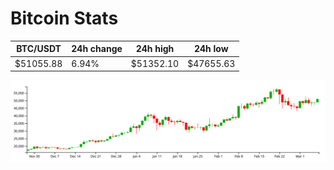 # Bitcoin Stats

BTC/USDT|24h change|24h high|24h low|
|---|---|---|---|
|$51055.88|6.94%|$51352.10|$47655.63|

<img src="./chart.svg">
